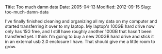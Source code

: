 Title: Too much damn data
Date: 2005-04-13
Modified: 2012-09-15
Slug: too-much-damn-data

I've finally finished cleaning and organizing all my data on my computer and started transferring it over to my laptop. My laptop's 100GB hard drive now only has 15G free, and I still have roughly another 100GB that hasn't been transfered yet.
I think I'm going to buy a new 200GB hard drive and stick it in an external usb 2.0 enclosure I have. That should give me a little room to grow.
